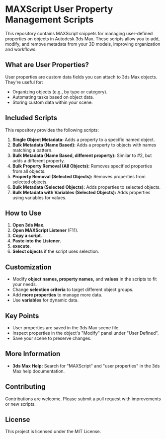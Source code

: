 # MAXScript User Property Management Scripts

This repository contains MAXScript snippets for managing user-defined properties on objects in Autodesk 3ds Max. These scripts allow you to add, modify, and remove metadata from your 3D models, improving organization and workflows.

## What are User Properties?

User properties are custom data fields you can attach to 3ds Max objects. They're useful for:

*   Organizing objects (e.g., by type or category).
*   Automating tasks based on object data.
*   Storing custom data within your scene.

## Included Scripts

This repository provides the following scripts:

1.  **Single Object Metadata:** Adds a property to a specific named object.
2.  **Bulk Metadata (Name Based):** Adds a property to objects with names matching a pattern.
3.  **Bulk Metadata (Name Based, different property):** Similar to #2, but adds a different property.
4.  **Bulk Property Removal (All Objects):** Removes specified properties from all objects.
5.  **Property Removal (Selected Objects):** Removes properties from selected objects.
6.  **Bulk Metadata (Selected Objects):** Adds properties to selected objects.
7.  **Bulk Metadata with Variables (Selected Objects):** Adds properties using variables for values.


## How to Use

1.  **Open 3ds Max.**
2.  **Open MAXScript Listener** (F11).
3.  **Copy a script**.
4.  **Paste into the Listener.**
5.  **execute**.
6.  **Select objects** if the script uses selection.

## Customization

*   Modify **object names, property names,** and **values** in the scripts to fit your needs.
*   Change **selection criteria** to target different object groups.
*   Add **more properties** to manage more data.
*   Use **variables** for dynamic data.

## Key Points

*   User properties are saved in the 3ds Max scene file.
*   Inspect properties in the object's "Modify" panel under "User Defined".
*   Save your scene to preserve changes.

## More Information

*   **3ds Max Help:** Search for "MAXScript" and "user properties" in the 3ds Max help documentation.

## Contributing

Contributions are welcome. Please submit a pull request with improvements or new scripts.

## License

This project is licensed under the MIT License.
